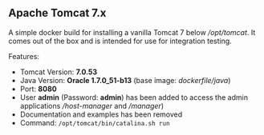 ## Apache Tomcat 7.x

A simple docker build for installing a vanilla Tomcat 7 below
*/opt/tomcat*. It comes out of the box and is intended for use for
integration testing.

Features:

* Tomcat Version: **7.0.53**
* Java Version: **Oracle 1.7.0_51-b13** (base image: *dockerfile/java*)
* Port: **8080**
* User **admin** (Password: **admin**) has been added to access the admin
  applications */host-manager* and */manager*)
* Documentation and examples has been removed
* Command: `/opt/tomcat/bin/catalina.sh run`
